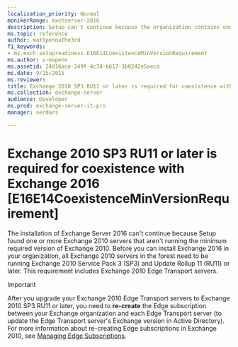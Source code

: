 ```yaml
---
localization_priority: Normal
monikerRange: exchserver-2016
description: Setup can't continue because the organization contains one or more Exchange 2010 servers that aren't running the minimum required version of Exchange.
ms.topic: reference
author: mattpennathe3rd
f1_keywords:
- ms.exch.setupreadiness.E16E14CoexistenceMinVersionRequirement
ms.author: v-mapenn
ms.assetid: 24d16ace-249f-4c74-b617-3b0242e5aeca
ms.date: 9/15/2015
ms.reviewer: 
title: Exchange 2010 SP3 RU11 or later is required for coexistence with Exchange 2016 [E16E14CoexistenceMinVersionRequirement]
ms.collection: exchange-server
audience: Developer
ms.prod: exchange-server-it-pro
manager: serdars

---
```


# Exchange 2010 SP3 RU11 or later is required for coexistence with Exchange 2016 [E16E14CoexistenceMinVersionRequirement]

The installation of Exchange Server 2016 can't continue because Setup found one or more Exchange 2010 servers that aren't running the minimum required version of Exchange 2010. Before you can install Exchange 2016 in your organization, all Exchange 2010 servers in the forest need to be running Exchange 2010 Service Pack 3 (SP3) and Update Rollup 11 (RU11) or later. This requirement includes Exchange 2010 Edge Transport servers.

> [!IMPORTANT]
> After you upgrade your Exchange 2010 Edge Transport servers to Exchange 2010 SP3 RU11 or later, you need to **re-create** the Edge subscription between your Exchange organization and each Edge Transport server (to update the Edge Transport server's Exchange version in Active Directory). For more information about re-creating Edge subscriptions in Exchange 2010, see [Managing Edge Subscriptions](https://go.microsoft.com/fwlink/p/?LinkId=269724).
